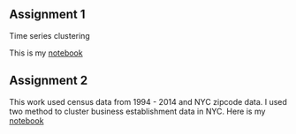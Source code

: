 ## Assignment 1 
Time series clustering

This is my [notebook](https://github.com/yixuantang/PUI2017_yt136/)

## Assignment 2
This work used census data from 1994 - 2014 and NYC zipcode data.
I used two method to cluster business establishment data in NYC.
Here is my [notebook](https://github.com/yixuantang/PUI2017_yt1369/blob/master/HW11_yt1369/HW11_A1_yt1369.ipynb)